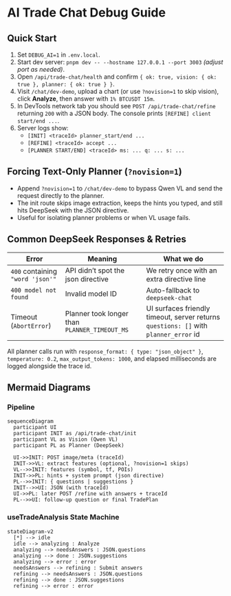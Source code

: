 # AI Trade Chat Debug Guide

## Quick Start

1. Set `DEBUG_AI=1` in `.env.local`.
2. Start dev server: `pnpm dev -- --hostname 127.0.0.1 --port 3003` *(adjust port as needed)*.
3. Open `/api/trade-chat/health` and confirm `{ ok: true, vision: { ok: true }, planner: { ok: true } }`.
4. Visit `/chat/dev-demo`, upload a chart (or use `?novision=1` to skip vision), click **Analyze**, then answer with `1% BTCUSDT 15m`.
5. In DevTools network tab you should see `POST /api/trade-chat/refine` returning `200` with a JSON body. The console prints `[REFINE] client start/end ...`.
6. Server logs show:
   - `[INIT] <traceId> planner_start/end ...`
   - `[REFINE] <traceId> accept ...`
   - `[PLANNER START/END] <traceId> ms: ... q: ... s: ...`

## Forcing Text-Only Planner (`?novision=1`)

- Append `?novision=1` to `/chat/dev-demo` to bypass Qwen VL and send the request directly to the planner.
- The init route skips image extraction, keeps the hints you typed, and still hits DeepSeek with the JSON directive.
- Useful for isolating planner problems or when VL usage fails.

## Common DeepSeek Responses & Retries

| Error | Meaning | What we do |
| --- | --- | --- |
| `400` containing `"word 'json'"` | API didn’t spot the json directive | We retry once with an extra directive line |
| `400 model not found` | Invalid model ID | Auto-fallback to `deepseek-chat` |
| Timeout (`AbortError`) | Planner took longer than `PLANNER_TIMEOUT_MS` | UI surfaces friendly timeout, server returns `questions: []` with `planner_error` id |

All planner calls run with `response_format: { type: "json_object" }`, `temperature: 0.2`, `max_output_tokens: 1000`, and elapsed milliseconds are logged alongside the trace id.

## Mermaid Diagrams

### Pipeline

```mermaid
sequenceDiagram
  participant UI
  participant INIT as /api/trade-chat/init
  participant VL as Vision (Qwen VL)
  participant PL as Planner (DeepSeek)

  UI->>INIT: POST image/meta (traceId)
  INIT->>VL: extract features (optional, ?novision=1 skips)
  VL-->>INIT: features (symbol, tf, POIs)
  INIT->>PL: hints + system prompt (json directive)
  PL-->>INIT: { questions | suggestions }
  INIT-->>UI: JSON (with traceId)
  UI->>PL: later POST /refine with answers + traceId
  PL-->>UI: follow-up question or final TradePlan
```

### useTradeAnalysis State Machine

```mermaid
stateDiagram-v2
  [*] --> idle
  idle --> analyzing : Analyze
  analyzing --> needsAnswers : JSON.questions
  analyzing --> done : JSON.suggestions
  analyzing --> error : error
  needsAnswers --> refining : Submit answers
  refining --> needsAnswers : JSON.questions
  refining --> done : JSON.suggestions
  refining --> error : error
```
